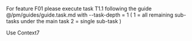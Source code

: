 For feature F01
please execute task T1.1
following the guide @/pm/guides/guide.task.md
with --task-depth = 1
(
  1 = all remaining sub-tasks under the main task
  2 = single sub-task
)

Use Context7